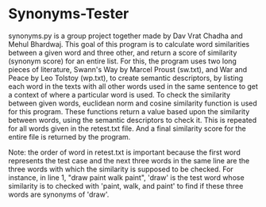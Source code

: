 # Synonyms-Tester
synonyms.py is a group project together made by Dav Vrat Chadha and Mehul Bhardwaj.
This goal of this program is to calculate word similarities between a given word and three other, and return a score of similarity (synonym score) for an entire list.
For this, the program uses two long pieces of literature, Swann's Way by Marcel Proust (sw.txt), and War and Peace by Leo Tolstoy (wp.txt), to create semantic descriptors, by listing each word in the texts with all other words used in the same sentence to get a context of where a particular word is used. To check the similarity between given words, euclidean norm and cosine similarity function is used for this program. These functions return a value based upon the similarity between words, using the semantic descriptors to check it. This is repeated for all words given in the retest.txt file. And a final similarity score for the entire file is returned by the program.

Note: the order of word in retest.txt is important because the first word represents the test case and the next three words in the same line are the three words with which the similarity is supposed to be checked. For instance, in line 1, "draw paint walk paint", 'draw' is the test word whose similarity is to checked with 'paint, walk, and paint' to find if these three words are synonyms of 'draw'.
